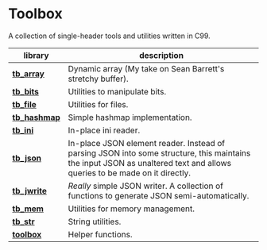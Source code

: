 # Toolbox

A collection of single-header tools and utilities written in C99.

| library | description 
|---------|-------------
**[tb_array](tb_array.h)** | Dynamic array (My take on Sean Barrett's stretchy buffer).
**[tb_bits](tb_bits.h)** | Utilities to manipulate bits.
**[tb_file](tb_file.h)** | Utilities for files.
**[tb_hashmap](tb_hashmap.h)** | Simple hashmap implementation.
**[tb_ini](tb_ini.h)** | In-place ini reader.
**[tb_json](tb_json.h)** | In-place JSON element reader. Instead of parsing JSON into some structure, this maintains the input JSON as unaltered text and allows queries to be made on it directly. 
**[tb_jwrite](tb_jwrite.h)** | *Really* simple JSON writer. A collection of functions to generate JSON semi-automatically. 
**[tb_mem](tb_mem.h)** | Utilities for memory management.
**[tb_str](tb_str.h)** | String utilities.
**[toolbox](toolbox.h)** | Helper functions.
